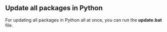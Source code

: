 ## Update all packages in Python

For updating all packages in Python all at once, you can run the **update.bat** file.